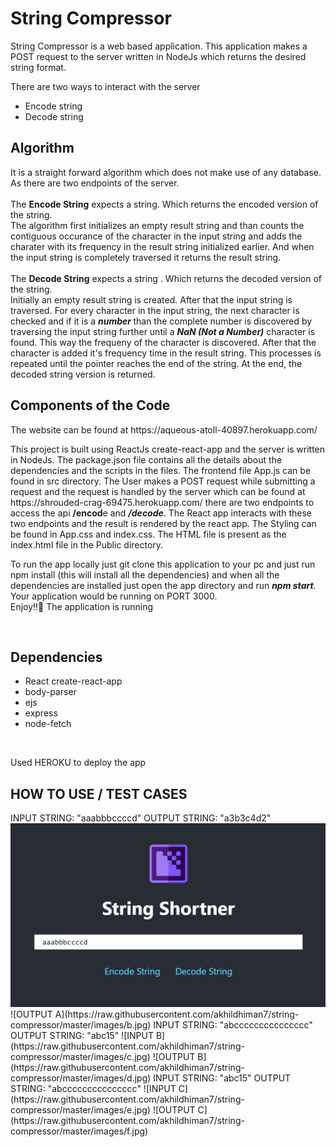 <h1> String Compressor </h1>

<p>
String Compressor is a web based application. This application makes a POST request to the server written in NodeJs which returns the desired string format.
</p>
<p>
  There are two ways to interact with the server
  <ul>
    <li> Encode string </li>
    <li> Decode string </li>
  </ul>
</p>
<h2> Algorithm </h1>
<p> It is a straight forward algorithm which does not make use of any database. As there are two endpoints of the server.<br><br>
  The <strong>Encode String</strong> expects a string. Which returns the encoded version of the string. <br>
  The algorithm first initializes an empty result string and than counts the contiguous occurance of the character in the
  input string and adds the charater with its frequency in the result string initialized earlier. And when the input string is completely traversed it returns the result string.
  <br>
  <br>
  The <strong>Decode String</strong> expects a string . Which returns the decoded version of the string. <br>
  Initially an empty result string is created. After that the input string is traversed. For every character in the input string, the next character is checked and if it is a <strong><em>number </em> </strong> than the complete number is discovered by traversing the input string further until a <em><strong> NaN (Not a Number)</strong></em> character is found. This way the frequeny of the character is discovered. After that the character is added it's frequency time in the result string. This processes is repeated until the pointer reaches the end of the string. At the end, the decoded string version is returned.
</p>

<h2> Components of the Code </h2>
<p>
  The website can be found at https://aqueous-atoll-40897.herokuapp.com/ 
</p>
<p>
  This project is built using ReactJs create-react-app and the server is written in NodeJs. The package.json file contains all the details about the dependencies and the scripts in the files. The frontend file App.js can be found in src directory. The User makes a POST request while submitting a request and the request is handled by the server which can be found at https://shrouded-crag-69475.herokuapp.com/ there are two endpoints to access the api <strong><em></em>/encod</strong>e and <strong><em>/decode</em></strong>. The React app interacts with these two endpoints and the result is rendered by the react app.
  The Styling can be found in App.css and index.css. The HTML file is present as the index.html file in the Public directory.
</p>
<p>
  To run the app locally just git clone this application to your pc and just run npm install (this will install all the dependencies) and when all the dependencies are installed just open the app directory and run <strong><em>npm start</em></strong>. Your application would be running on PORT 3000. <br>
  Enjoy!!🎉 The application is running 
</p><br>
<h2> Dependencies </h2>
<ul>
  <li> React create-react-app </li>
  <li> body-parser </li>
  <li> ejs </li>
  <li> express </li>
  <li> node-fetch </li>
</ul>
<br> 
<p> Used HEROKU to deploy the app </p>
<h2> HOW TO USE / TEST CASES </h2>
<p>
  INPUT STRING:  "aaabbbccccd"
  OUTPUT STRING: "a3b3c4d2"
  <img src ="https://raw.githubusercontent.com/akhildhiman7/string-compressor/master/images/a.jpg" alt="INPUT A" />
  ![OUTPUT A](https://raw.githubusercontent.com/akhildhiman7/string-compressor/master/images/b.jpg)
  INPUT STRING:  "abccccccccccccccc"
  OUTPUT STRING: "abc15"
  ![INPUT B](https://raw.githubusercontent.com/akhildhiman7/string-compressor/master/images/c.jpg)
  ![OUTPUT B](https://raw.githubusercontent.com/akhildhiman7/string-compressor/master/images/d.jpg)
  INPUT STRING:  "abc15"
  OUTPUT STRING: "abccccccccccccccc"
  ![INPUT C](https://raw.githubusercontent.com/akhildhiman7/string-compressor/master/images/e.jpg)
  ![OUTPUT C](https://raw.githubusercontent.com/akhildhiman7/string-compressor/master/images/f.jpg)
</p>
  